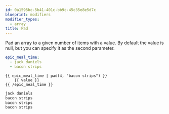 ```yaml
---
id: 0a1595bc-5b41-401c-bb9c-45c35e8e5d7c
blueprint: modifiers
modifier_types:
  - array
title: Pad
---
```

Pad an array to a given number of items with a value. By default the value is null, but you can specify it as the second parameter.

```yaml
epic_meal_time:
  - jack daniels
  - bacon strips
```

```
{{ epic_meal_time | pad(4, "bacon strips") }}
    {{ value }}
{{ /epic_meal_time }}
```

```html
jack daniels
bacon strips
bacon strips
bacon strips
```

